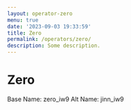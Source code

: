 ```yaml
---
layout: operator-zero
menu: true
date: '2023-09-03 19:33:59'
title: Zero
permalink: /operators/zero/
description: Some description.
---
```


# Zero

Base Name: zero_iw9
Alt Name: jinn_iw9  